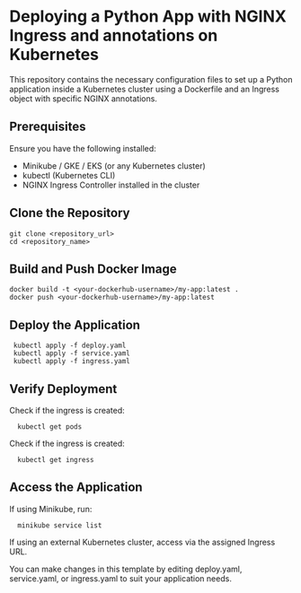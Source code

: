 # Deploying a Python App with NGINX Ingress and annotations on Kubernetes

This repository contains the necessary configuration files to set up a Python application inside a Kubernetes cluster using a Dockerfile and an Ingress object with specific NGINX annotations.

## Prerequisites

Ensure you have the following installed:

- Minikube / GKE / EKS (or any Kubernetes cluster)
- kubectl (Kubernetes CLI)
- NGINX Ingress Controller installed in the cluster

## Clone the Repository

    git clone <repository_url>
    cd <repository_name>

##  Build and Push Docker Image

    docker build -t <your-dockerhub-username>/my-app:latest .
    docker push <your-dockerhub-username>/my-app:latest

##  Deploy the Application

     kubectl apply -f deploy.yaml
     kubectl apply -f service.yaml
     kubectl apply -f ingress.yaml

## Verify Deployment

Check if the ingress is created:

      kubectl get pods
            
Check if the ingress is created:

      kubectl get ingress

## Access the Application

If using Minikube, run:

      minikube service list

If using an external Kubernetes cluster, access via the assigned Ingress URL.

You can make changes in this template by editing deploy.yaml, service.yaml, or ingress.yaml to suit your application needs.
